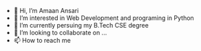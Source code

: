 - 👋 Hi, I’m Amaan Ansari
- 👀 I’m interested in Web Development and programing in Python
- 🌱 I’m currently persuing my B.Tech CSE degree
- 💞️ I’m looking to collaborate on ...
- 📫 How to reach me 

<!---
Amaan2410/Amaan2410 is a ✨ special ✨ repository because its `README.md` (this file) appears on your GitHub profile.
You can click the Preview link to take a look at your changes.
--->
